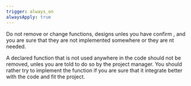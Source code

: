 ```yaml
---
trigger: always_on
alwaysApply: true
---
```

Do not remove or change functions, designs unles you have confirm , and you are sure that they are not implemented somewhere or they are nt needed.

A declared function that is not used anywhere in the code should not be removed, unles you are told to do so by the project manager. You should rather try to implement the function if you are sure that it integrate better with the code and fit the project.